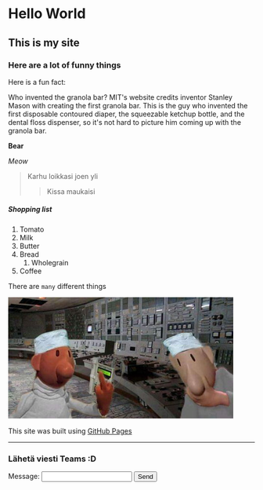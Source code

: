 # Hello World
## This is my site
### Here are a lot of funny things

Here is a fun fact:

Who invented the granola bar?
MIT's website credits inventor Stanley
 Mason with creating the first granola bar. 
 This is the guy who invented the first disposable 
 contoured diaper, the squeezable ketchup bottle, 
 and the dental floss dispenser, so it's not hard to 
 picture him coming up with the granola bar.


**Bear**

*Meow*

>Karhu loikkasi joen yli
>>Kissa maukaisi

##### Shopping list
1. Tomato
2. Milk
3. Butter
4. Bread
    1. Wholegrain
5. Coffee

There are `many` different things

 ![Pat and Mat](/assets/images/pat&mat.jpg)

This site was built using [GitHub Pages](https://pages.github.com/)

---

### Lähetä viesti Teams :D

<form id="teamsForm">
    <label for="message">Message:</label>
    <input type="text" id="message" name="message" required>
    <button type="submit">Send</button>
</form>

<script>

    const formEl = document.querySelector('.form');
    const formData = new FormData(formEl);
    var blaa = Object.fromEntries(formData);
    console.log(blaa);
    
    const webhookUrl = 'https://prod-230.westeurope.logic.azure.com:443/workflows/ef1e6e481c444bacbd6e1b55273703cf/triggers/manual/paths/invoke?api-version=2016-06-01&sp=%2Ftriggers%2Fmanual%2Frun&sv=1.0&sig=pPgEdvhkHxB1zwp1-O8gRMvv42k9m2EJfUfY8i9BPUU';

    document.getElementById('teamsForm').addEventListener('submit', function(e) {
        e.preventDefault();

        const message = document.getElementById('message').value;

        fetch(webhookUrl, {
            method: 'POST',
            headers: {
                'Content-Type': 'application/json'
            },
            body: JSON.stringify({
                text: "Jotain"})
        })
         
        .then(response => {
            if (response.ok) {
                alert('Message sent!');
            } else {
                alert('Error sending message');
            }
        })
        .catch(error => {
            console.error('Error:', error);
            alert('Error sending message');
        });
    });
</script>
